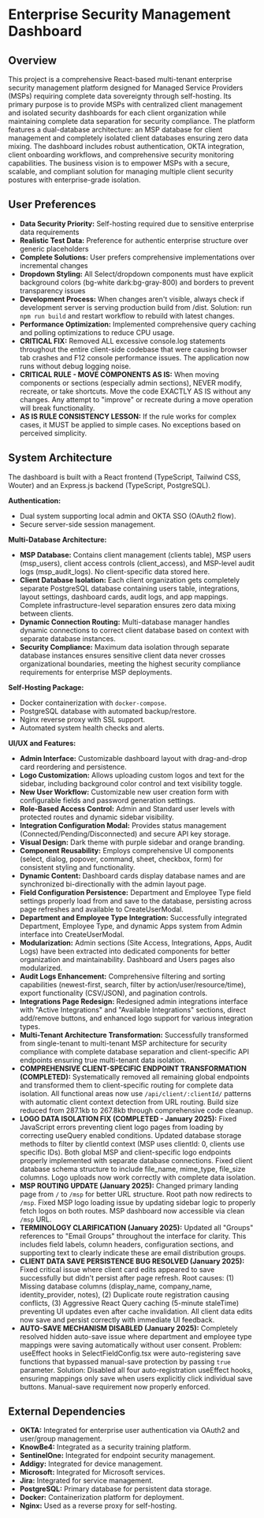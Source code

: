 # Enterprise Security Management Dashboard

## Overview
This project is a comprehensive React-based multi-tenant enterprise security management platform designed for Managed Service Providers (MSPs) requiring complete data sovereignty through self-hosting. Its primary purpose is to provide MSPs with centralized client management and isolated security dashboards for each client organization while maintaining complete data separation for security compliance. The platform features a dual-database architecture: an MSP database for client management and completely isolated client databases ensuring zero data mixing. The dashboard includes robust authentication, OKTA integration, client onboarding workflows, and comprehensive security monitoring capabilities. The business vision is to empower MSPs with a secure, scalable, and compliant solution for managing multiple client security postures with enterprise-grade isolation.

## User Preferences
- **Data Security Priority:** Self-hosting required due to sensitive enterprise data requirements
- **Realistic Test Data:** Preference for authentic enterprise structure over generic placeholders
- **Complete Solutions:** User prefers comprehensive implementations over incremental changes
- **Dropdown Styling:** All Select/dropdown components must have explicit background colors (bg-white dark:bg-gray-800) and borders to prevent transparency issues
- **Development Process:** When changes aren't visible, always check if development server is serving production build from /dist. Solution: run `npm run build` and restart workflow to rebuild with latest changes.
- **Performance Optimization:** Implemented comprehensive query caching and polling optimizations to reduce CPU usage.
- **CRITICAL FIX:** Removed ALL excessive console.log statements throughout the entire client-side codebase that were causing browser tab crashes and F12 console performance issues. The application now runs without debug logging noise.
- **CRITICAL RULE - MOVE COMPONENTS AS IS:** When moving components or sections (especially admin sections), NEVER modify, recreate, or take shortcuts. Move the code EXACTLY AS IS without any changes. Any attempt to "improve" or recreate during a move operation will break functionality.
- **AS IS RULE CONSISTENCY LESSON:** If the rule works for complex cases, it MUST be applied to simple cases. No exceptions based on perceived simplicity.

## System Architecture
The dashboard is built with a React frontend (TypeScript, Tailwind CSS, Wouter) and an Express.js backend (TypeScript, PostgreSQL).

**Authentication:**
- Dual system supporting local admin and OKTA SSO (OAuth2 flow).
- Secure server-side session management.

**Multi-Database Architecture:**
- **MSP Database:** Contains client management (clients table), MSP users (msp_users), client access controls (client_access), and MSP-level audit logs (msp_audit_logs). No client-specific data stored here.
- **Client Database Isolation:** Each client organization gets completely separate PostgreSQL database containing users table, integrations, layout settings, dashboard cards, audit logs, and app mappings. Complete infrastructure-level separation ensures zero data mixing between clients.
- **Dynamic Connection Routing:** Multi-database manager handles dynamic connections to correct client database based on context with separate database instances.
- **Security Compliance:** Maximum data isolation through separate database instances ensures sensitive client data never crosses organizational boundaries, meeting the highest security compliance requirements for enterprise MSP deployments.

**Self-Hosting Package:**
- Docker containerization with `docker-compose`.
- PostgreSQL database with automated backup/restore.
- Nginx reverse proxy with SSL support.
- Automated system health checks and alerts.

**UI/UX and Features:**
- **Admin Interface:** Customizable dashboard layout with drag-and-drop card reordering and persistence.
- **Logo Customization:** Allows uploading custom logos and text for the sidebar, including background color control and text visibility toggle.
- **New User Workflow:** Customizable new user creation form with configurable fields and password generation settings.
- **Role-Based Access Control:** Admin and Standard user levels with protected routes and dynamic sidebar visibility.
- **Integration Configuration Modal:** Provides status management (Connected/Pending/Disconnected) and secure API key storage.
- **Visual Design:** Dark theme with purple sidebar and orange branding.
- **Component Reusability:** Employs comprehensive UI components (select, dialog, popover, command, sheet, checkbox, form) for consistent styling and functionality.
- **Dynamic Content:** Dashboard cards display database names and are synchronized bi-directionally with the admin layout page.
- **Field Configuration Persistence:** Department and Employee Type field settings properly load from and save to the database, persisting across page refreshes and available to CreateUserModal.
- **Department and Employee Type Integration:** Successfully integrated Department, Employee Type, and dynamic Apps system from Admin interface into CreateUserModal.
- **Modularization:** Admin sections (Site Access, Integrations, Apps, Audit Logs) have been extracted into dedicated components for better organization and maintainability. Dashboard and Users pages also modularized.
- **Audit Logs Enhancement:** Comprehensive filtering and sorting capabilities (newest-first, search, filter by action/user/resource/time), export functionality (CSV/JSON), and pagination controls.
- **Integrations Page Redesign:** Redesigned admin integrations interface with "Active Integrations" and "Available Integrations" sections, direct add/remove buttons, and enhanced logo support for various integration types.
- **Multi-Tenant Architecture Transformation:** Successfully transformed from single-tenant to multi-tenant MSP architecture for security compliance with complete database separation and client-specific API endpoints ensuring true multi-tenant data isolation.
- **COMPREHENSIVE CLIENT-SPECIFIC ENDPOINT TRANSFORMATION (COMPLETED):** Systematically removed all remaining global endpoints and transformed them to client-specific routing for complete data isolation. All functional areas now use `/api/client/:clientId/` patterns with automatic client context detection from URL routing. Build size reduced from 287.1kb to 267.8kb through comprehensive code cleanup.
- **LOGO DATA ISOLATION FIX (COMPLETED - January 2025):** Fixed JavaScript errors preventing client logo pages from loading by correcting useQuery enabled conditions. Updated database storage methods to filter by clientId context (MSP uses clientId: 0, clients use specific IDs). Both global MSP and client-specific logo endpoints properly implemented with separate database connections. Fixed client database schema structure to include file_name, mime_type, file_size columns. Logo uploads now work correctly with complete data isolation.
- **MSP ROUTING UPDATE (January 2025):** Changed primary landing page from `/` to `/msp` for better URL structure. Root path now redirects to `/msp`. Fixed MSP logo loading issue by updating sidebar logic to properly fetch logos on both routes. MSP dashboard now accessible via clean `/msp` URL.
- **TERMINOLOGY CLARIFICATION (January 2025):** Updated all "Groups" references to "Email Groups" throughout the interface for clarity. This includes field labels, column headers, configuration sections, and supporting text to clearly indicate these are email distribution groups.
- **CLIENT DATA SAVE PERSISTENCE BUG RESOLVED (January 2025):** Fixed critical issue where client card edits appeared to save successfully but didn't persist after page refresh. Root causes: (1) Missing database columns (display_name, company_name, identity_provider, notes), (2) Duplicate route registration causing conflicts, (3) Aggressive React Query caching (5-minute staleTime) preventing UI updates even after cache invalidation. All client data edits now save and persist correctly with immediate UI feedback.
- **AUTO-SAVE MECHANISM DISABLED (January 2025):** Completely resolved hidden auto-save issue where department and employee type mappings were saving automatically without user consent. Problem: useEffect hooks in SelectFieldConfig.tsx were auto-registering save functions that bypassed manual-save protection by passing `true` parameter. Solution: Disabled all four auto-registration useEffect hooks, ensuring mappings only save when users explicitly click individual save buttons. Manual-save requirement now properly enforced.

## External Dependencies
- **OKTA:** Integrated for enterprise user authentication via OAuth2 and user/group management.
- **KnowBe4:** Integrated as a security training platform.
- **SentinelOne:** Integrated for endpoint security management.
- **Addigy:** Integrated for device management.
- **Microsoft:** Integrated for Microsoft services.
- **Jira:** Integrated for service management.
- **PostgreSQL:** Primary database for persistent data storage.
- **Docker:** Containerization platform for deployment.
- **Nginx:** Used as a reverse proxy for self-hosting.